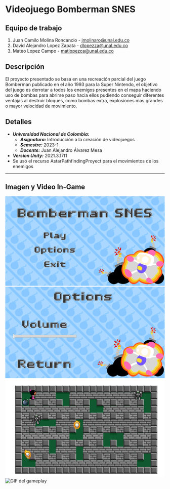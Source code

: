 # Videojuego Bomberman SNES

## Equipo de trabajo
1. Juan Camilo Molina Roncancio - jmolinaro@unal.edu.co 
2. David Alejandro Lopez Zapata - dlopezza@unal.edu.co
3. Mateo Lopez Campo - matlopezca@unal.edu.co

## Descripción
El proyecto presentado se basa en una recreación parcial del juego Bomberman publicado en el año 1993 para la Super Nintendo, el objetivo del juego es derrotar a todos los enemigos presentes en el mapa haciendo uso de bombas para abrirse paso hacia ellos pudiendo conseguir diferentes ventajas al destruir bloques, como bombas extra, explosiones mas grandes o mayor velocidad de movimiento.

## Detalles
+ ***Universidad Nacional de Colombia:***
	* ***Asignatura:*** Introducción a la creación de videojuegos 
	* ***Semestre:*** 2023-1
	* ***Docente:***  Juan Alejandro Álvarez Mesa
+ ***Version Unity:*** 2021.3.17f1
+ Se usó el recurso AstarPathfindingProyect para el movimientos de los enemigos
***

## Imagen y Video In-Game

![Imagen gameplay 1](https://github.com/jcamilomolinar/IntroVideojuegos_Bomberman/blob/main/ResourcesRM/Menu.PNG)
![Imagen gameplay 2](https://github.com/jcamilomolinar/IntroVideojuegos_Bomberman/blob/main/ResourcesRM/Option.PNG)
![Imagen gameplay 3](https://github.com/jcamilomolinar/IntroVideojuegos_Bomberman/blob/main/ResourcesRM/Gameplay.PNG)
![GIF del gameplay]()